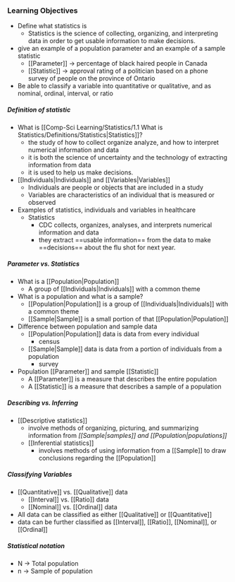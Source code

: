 ### Learning Objectives
- Define what statistics is
	- Statistics is the science of collecting, organizing, and interpreting data in order to get usable information to make decisions.
- give an example of a population parameter and an example of a sample statistic
	- [[Parameter]] -> percentage of black haired people in Canada
	- [[Statistic]] -> approval rating of a politician based on a phone survey of people on the province of Ontario
- Be able to classify a variable into quantitative or qualitative, and as nominal, ordinal, interval, or ratio

##### Definition of statistic
- What is [[Comp-Sci Learning/Statistics/1.1 What is Statistics/Definitions/Statistics|Statistics]]?
	- the study of how to collect organize analyze, and how to interpret numerical information and data
	- it is both the science of uncertainty and the technology of extracting information from data
	- it is used to help us make decisions.
- [[Individuals|Individuals]] and [[Variables|Variables]]
	- Individuals are people or objects that are included in a study
	- Variables are characteristics of an individual that is measured or observed
- Examples of statistics, individuals and variables in healthcare
	- Statistics
		- CDC collects, organizes, analyses, and interprets numerical information and data
		- they extract ==usable information== from the data to make ==decisions== about the flu shot for next year.

##### Parameter vs. Statistics
- What is a [[Population|Population]]
	- A group of [[Individuals|Individuals]] with a common theme
- What is a population and what is a sample?
	- [[Population|Population]] is a group of [[Individuals|Individuals]] with a common theme
	- [[Sample|Sample]] is a small portion of that [[Population|Population]]
- Difference between population and sample data
	- [[Population|Population]] data is data from every individual
		- census
	- [[Sample|Sample]] data is data from a portion of individuals from a population
		- survey
- Population [[Parameter]] and sample [[Statistic]]
	- A [[Parameter]] is a measure that describes the entire population
	- A [[Statistic]] is a measure that describes a sample of a population


##### Describing vs. Inferring
- [[Descriptive statistics]]
	- involve methods of organizing, picturing, and summarizing information from *[[Sample|samples]] and [[Population|populations]]* 
	- [[Inferential statistics]]
		- involves methods of using information from a [[Sample]] to draw conclusions regarding the [[Population]]

##### Classifying Variables
- [[Quantitative]] vs. [[Qualitative]] data
	- [[Interval]] vs. [[Ratio]] data
	- [[Nominal]] vs. [[Ordinal]] data
- All data can be classified as either [[Qualitative]] or [[Quantitative]] 
- data can be further classified as [[Interval]], [[Ratio]], [[Nominal]], or [[Ordinal]]

##### Statistical notation
- N -> Total population
- n -> Sample of population

 
 
